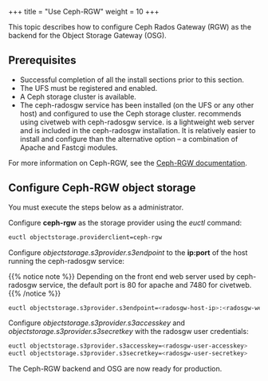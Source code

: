 +++
title = "Use Ceph-RGW"
weight = 10
+++

This topic describes how to configure Ceph Rados Gateway (RGW) as the backend for the Object Storage Gateway (OSG).

## Prerequisites

* Successful completion of all the install sections prior to this section. 
* The UFS must be registered and enabled. 
* A Ceph storage cluster is available. 
* The ceph-radosgw service has been installed (on the UFS or any other host) and configured to use the Ceph storage cluster. recommends using civetweb with ceph-radosgw service. is a lightweight web server and is included in the ceph-radosgw installation. It is relatively easier to install and configure than the alternative option – a combination of Apache and Fastcgi modules.

For more information on Ceph-RGW, see the [Ceph-RGW documentation](http://docs.ceph.com/docs/master/radosgw/). 

## Configure Ceph-RGW object storage

You must execute the steps below as a administrator.

Configure **ceph-rgw** as the storage provider using the *euctl* command: 

```bash
euctl objectstorage.providerclient=ceph-rgw
```

Configure *objectstorage.s3provider.s3endpoint* to the **ip:port** of the host running the ceph-radosgw service: 

{{% notice note %}}
Depending on the front end web server used by ceph-radosgw service, the default port is 80 for apache and 7480 for civetweb. 
{{% /notice %}}

```bash
euctl objectstorage.s3provider.s3endpoint=<radosgw-host-ip>:<radosgw-webserver-port>
```

Configure *objectstorage.s3provider.s3accesskey* and *objectstorage.s3provider.s3secretkey* with the radosgw user credentials: 

```bash
euctl objectstorage.s3provider.s3accesskey=<radosgw-user-accesskey>
euctl objectstorage.s3provider.s3secretkey=<radosgw-user-secretkey>
```

The Ceph-RGW backend and OSG are now ready for production. 
